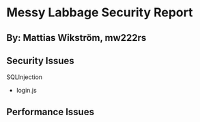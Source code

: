 # Messy Labbage Security Report
## By: Mattias Wikström, mw222rs

## Security Issues

SQLInjection
* login.js


 ## Performance Issues
